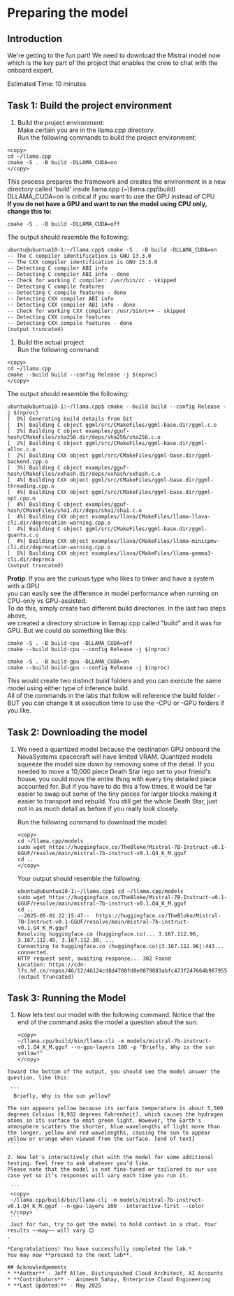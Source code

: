 # Preparing the model

## Introduction

We're getting to the fun part! We need to download the Mistral model now which is the key part of the project that enables the crew to chat with the onboard expert. 

Estimated Time: 10 minutes

## Task 1: Build the project environment  

1. Build the project environment:  
Make certain you are in the llama.cpp directory.  
Run the following commands to build the project environment:
```
<copy>
cd ~/llama.cpp
cmake -S . -B build -DLLAMA_CUDA=on
</copy>
```
This process prepares the framework and creates the environment in a new directory called ‘build’ inside llama.cpp (~\llama.cpp\build)  
DLLAMA_CUDA=on is critical if you want to use the GPU instead of CPU  
**If you do not have a GPU and want to run the model using CPU only, change this to:**  

```cmake -S . -B build -DLLAMA_CUDA=off```

The output should resemble the following:
```
ubuntu@ubuntua10-1:~/llama.cpp$ cmake -S . -B build -DLLAMA_CUDA=on
-- The C compiler identification is GNU 13.3.0
-- The CXX compiler identification is GNU 13.3.0
-- Detecting C compiler ABI info
-- Detecting C compiler ABI info - done
-- Check for working C compiler: /usr/bin/cc - skipped
-- Detecting C compile features
-- Detecting C compile features - done
-- Detecting CXX compiler ABI info
-- Detecting CXX compiler ABI info - done
-- Check for working CXX compiler: /usr/bin/c++ - skipped
-- Detecting CXX compile features
-- Detecting CXX compile features - done
(output truncated)
```

1. Build the actual project   
Run the following command:
```
<copy>
cd ~/llama.cpp
cmake --build build --config Release -j $(nproc)
</copy>
```

The output should resemble the following:
```
ubuntu@ubuntua10-1:~/llama.cpp$ cmake --build build --config Release -j $(nproc)
[  0%] Generating build details from Git
[  1%] Building C object ggml/src/CMakeFiles/ggml-base.dir/ggml.c.o
[  2%] Building C object examples/gguf-hash/CMakeFiles/sha256.dir/deps/sha256/sha256.c.o
[  2%] Building C object ggml/src/CMakeFiles/ggml-base.dir/ggml-alloc.c.o
[  2%] Building CXX object ggml/src/CMakeFiles/ggml-base.dir/ggml-backend.cpp.o
[  3%] Building C object examples/gguf-hash/CMakeFiles/xxhash.dir/deps/xxhash/xxhash.c.o
[  4%] Building CXX object ggml/src/CMakeFiles/ggml-base.dir/ggml-threading.cpp.o
[  4%] Building CXX object ggml/src/CMakeFiles/ggml-base.dir/ggml-opt.cpp.o
[  4%] Building C object examples/gguf-hash/CMakeFiles/sha1.dir/deps/sha1/sha1.c.o
[  4%] Building CXX object examples/llava/CMakeFiles/llama-llava-cli.dir/deprecation-warning.cpp.o
[  4%] Building C object ggml/src/CMakeFiles/ggml-base.dir/ggml-quants.c.o
[  4%] Building CXX object examples/llava/CMakeFiles/llama-minicpmv-cli.dir/deprecation-warning.cpp.o
[  5%] Building CXX object examples/llava/CMakeFiles/llama-gemma3-cli.dir/depreca
(output truncated)
```
**Protip**: If you are the curious type who likes to tinker and have a system with a GPU  
you can easily see the difference in model performance when running on CPU-only vs GPU-assisted.  
To do this, simply create two different build directories. In the last two steps above,  
we created a directory structure in llamap.cpp called "build" and it was for GPU. But we could do something like this:  
```
cmake -S . -B build-cpu -DLLAMA_CUDA=off
cmake --build build-cpu --config Release -j $(nproc)

cmake -S . -B build-gpu -DLLAMA_CUDA=on
cmake --build build-gpu --config Release -j $(nproc)
```
This would create two distinct build folders and you can execute the same model using either type of inference build.  
All of the commands in the labs that follow will reference the build folder - BUT you can change it at execution time to use the -CPU or -GPU folders if you like. 

## Task 2: Downloading the model

1. We need a quantized model because the destination GPU onboard the NovaSystems spacecraft will have limited VRAM. Quantized models squeeze the model size down by removing some of the detail. If you needed to move a 10,000 piece Death Star lego set to your friend's house, you could move the entire thing with every tiny detailed piece accounted for. But if you have to do this a few times, it would be far easier to swap out some of the tiny pieces for larger blocks making it easier to transport and rebuild. You still get the whole Death Star, just not in as much detail as before if you really look closely. 

    Run the following command to download the model:
    ```
    <copy>
    cd ~/llama.cpp/models
    sudo wget https://huggingface.co/TheBloke/Mistral-7B-Instruct-v0.1-GGUF/resolve/main/mistral-7b-instruct-v0.1.Q4_K_M.gguf
    cd ..
    </copy>
    ```

    Your output should resemble the following:
    ```
    ubuntu@ubuntua10-1:~/llama.cpp$ cd ~/llama.cpp/models
    sudo wget https://huggingface.co/TheBloke/Mistral-7B-Instruct-v0.1-GGUF/resolve/main/mistral-7b-instruct-v0.1.Q4_K_M.gguf
    cd ..
    --2025-05-01 22:15:47--  https://huggingface.co/TheBloke/Mistral-7B-Instruct-v0.1-GGUF/resolve/main/mistral-7b-instruct-v0.1.Q4_K_M.gguf
    Resolving huggingface.co (huggingface.co)... 3.167.112.96, 3.167.112.45, 3.167.112.38, ...
    Connecting to huggingface.co (huggingface.co)|3.167.112.96|:443... connected.
    HTTP request sent, awaiting response... 302 Found
    Location: https://cdn-lfs.hf.co/repos/46/12/46124cd8d4788fd8e0879883abfc473f247664b987955cc98a08658f7df6b826/14466f9d658bf4a79f96c3f3f22759707c291cac4e62fea625e80c7
    (output truncated)
    ```

## Task 3: Running the Model

1.  Now lets test our model with the following command. Notice that the end of the command asks the model a question about the sun:
    ```
    <copy>
    ~/llama.cpp/build/bin/llama-cli -m models/mistral-7b-instruct-v0.1.Q4_K_M.gguf --n-gpu-layers 100 -p "Briefly, Why is the sun yellow?"
    </copy>
   ```
   Toward the bottom of the output, you should see the model answer the question, like this:

    ```
     Briefly, Why is the sun yellow?

The sun appears yellow because its surface temperature is about 5,500 degrees Celsius (9,932 degrees Fahrenheit), which causes the hydrogen atoms in its surface to emit green light. However, the Earth's atmosphere scatters the shorter, blue wavelengths of light more than the longer, yellow and red wavelengths, causing the sun to appear yellow or orange when viewed from the surface. [end of text]
    ```

2. Now let's interactively chat with the model for some additional testing. Feel free to ask whatever you’d like.  
Please note that the model is not fine-tuned or tailored to our use case yet so it’s responses will vary each time you run it.  
  
    ```
    <copy>
    ~/llama.cpp/build/bin/llama-cli -m models/mistral-7b-instruct-v0.1.Q4_K_M.gguf --n-gpu-layers 100 --interactive-first --color
    </copy>
    ```
    Just for fun, try to get the model to hold context in a chat. Your results ~~may~~ will vary 😊
 . 

*Congratulations! You have successfully completed the lab.*
You may now **proceed to the next lab**.

## Acknowledgements
* **Author** - Jeff Allen, Distinguished Cloud Architect, AI Accounts
* **Contributors** -  Animesh Sahay, Enterprise Cloud Engineering
* **Last Updated:** - May 2025
